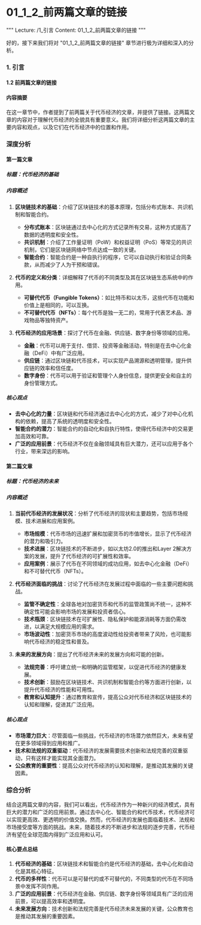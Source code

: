 # 01_1_2_前两篇文章的链接

"""
Lecture: /1_引言
Content: 01_1_2_前两篇文章的链接
"""

好的，接下来我们将对 "01_1_2_前两篇文章的链接" 章节进行极为详细和深入的分析。

### 1. 引言
#### 1.2 前两篇文章的链接

#### 内容摘要
在这一章节中，作者提到了前两篇关于代币经济的文章，并提供了链接。这两篇文章的内容对于理解代币经济的全貌具有重要意义。我们将详细分析这两篇文章的主要内容和观点，以及它们在代币经济中的位置和作用。

### 深度分析
#### 第一篇文章
##### 标题：代币经济的基础
##### 内容概述
1. **区块链技术的基础**：介绍了区块链技术的基本原理，包括分布式账本、共识机制和智能合约。
   - **分布式账本**：区块链通过去中心化的方式记录所有交易，这种方式提高了数据的透明度和安全性。
   - **共识机制**：介绍了工作量证明（PoW）和权益证明（PoS）等常见的共识机制，它们是区块链网络中节点达成一致的关键。
   - **智能合约**：智能合约是一种自执行的程序，它可以自动执行和验证合同条款，从而减少了人为干预和错误。

2. **代币的定义和分类**：详细解释了代币的不同类型及其在区块链生态系统中的作用。
   - **可替代代币（Fungible Tokens）**：如比特币和以太币，这些代币在功能和价值上是相同的，可以互换。
   - **不可替代代币（NFTs）**：每个代币是独一无二的，常用于代表艺术品、游戏物品等独特资产。

3. **代币经济的应用场景**：探讨了代币在金融、供应链、数字身份等领域的应用。
   - **金融**：代币可以用于支付、借贷、投资等金融活动，特别是在去中心化金融（DeFi）中有广泛应用。
   - **供应链**：通过区块链和代币技术，可以实现产品溯源和透明管理，提升供应链的效率和信任度。
   - **数字身份**：代币可以用于验证和管理个人身份信息，提供更安全和自主的身份管理方式。

##### 核心观点
- **去中心化的力量**：区块链和代币经济通过去中心化的方式，减少了对中心化机构的依赖，提高了系统的透明度和安全性。
- **智能合约的潜力**：智能合约的自动化和自执行特性，使得代币经济中的交易更加高效和可靠。
- **广泛的应用前景**：代币经济不仅在金融领域具有巨大潜力，还可以应用于各个行业，带来深远的影响。

#### 第二篇文章
##### 标题：代币经济的未来
##### 内容概述
1. **当前代币经济的发展状况**：分析了代币经济的现状和主要趋势，包括市场规模、技术进展和应用案例。
   - **市场规模**：代币市场的迅速扩展和加密货币的市值增长，显示了代币经济的潜力和吸引力。
   - **技术进展**：区块链技术的不断进步，如以太坊2.0的推出和Layer 2解决方案的发展，提升了代币经济的可扩展性和效率。
   - **应用案例**：展示了代币在不同领域的成功应用，如去中心化金融（DeFi）和不可替代代币（NFTs）。

2. **代币经济面临的挑战**：讨论了代币经济在发展过程中面临的一些主要问题和挑战。
   - **监管不确定性**：全球各地对加密货币和代币的监管政策尚不统一，这种不确定性可能会影响市场的发展和投资者信心。
   - **技术瓶颈**：区块链技术在可扩展性、隐私保护和能源消耗等方面仍需改进，以满足大规模应用的需求。
   - **市场波动性**：加密货币市场的高度波动性给投资者带来了风险，也可能影响代币经济的稳定性和普及。

3. **未来的发展方向**：提出了代币经济未来的发展方向和可能的创新。
   - **法规完善**：呼吁建立统一和明确的监管框架，以促进代币经济的健康发展。
   - **技术创新**：鼓励在区块链技术、共识机制和智能合约等方面进行创新，以提升代币经济的性能和可用性。
   - **教育和认知提升**：通过教育和宣传，提高公众对代币经济和区块链技术的认知和理解，促进其广泛应用。

##### 核心观点
- **市场潜力巨大**：尽管面临一些挑战，代币经济的市场潜力依然巨大，未来有望在更多领域得到应用和推广。
- **技术和法规的双重驱动**：代币经济的发展需要技术创新和法规完善的双重驱动，只有这样才能实现其全面潜力。
- **公众教育的重要性**：提高公众对代币经济的认知和理解，是推动其发展的关键因素。

### 综合分析
结合这两篇文章的内容，我们可以看出，代币经济作为一种新兴的经济模式，具有巨大的潜力和广泛的应用前景。通过去中心化、智能合约和代币技术，代币经济可以实现更高效、更透明的价值交换。然而，代币经济的发展也面临着技术、法规和市场接受度等方面的挑战。未来，随着技术的不断进步和法规的逐步完善，代币经济有望在全球范围内得到广泛应用和认可。

#### 核心要点总结
1. **代币经济的基础**：区块链技术和智能合约是代币经济的基础，去中心化和自动化是其核心特征。
2. **代币的多样性**：代币可以是可替代的或不可替代的，不同类型的代币在不同场景中发挥不同作用。
3. **广泛的应用前景**：代币经济在金融、供应链、数字身份等领域具有广泛的应用前景，可以提高效率和透明度。
4. **未来发展方向**：技术创新和法规完善是代币经济未来发展的关键，公众教育也是推动其发展的重要因素。
